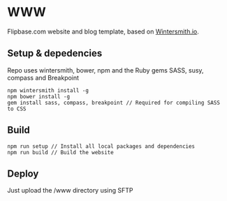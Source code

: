# WWW

Flipbase.com website and blog template, based on [Wintersmith.io](http://wintersmith.io). 

## Setup & depedencies

Repo uses wintersmith, bower, npm and the Ruby gems SASS, susy, compass and Breakpoint
  
    npm wintersmith install -g
    npm bower install -g
    gem install sass, compass, breakpoint // Required for compiling SASS to CSS

## Build
  
    npm run setup // Install all local packages and dependencies
    npm run build // Build the website

## Deploy

Just upload the /www directory using SFTP
